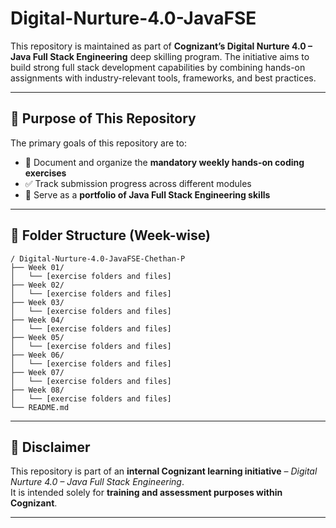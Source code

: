 # Digital-Nurture-4.0-JavaFSE

This repository is maintained as part of **Cognizant’s Digital Nurture 4.0 – Java Full Stack Engineering** deep skilling program. The initiative aims to build strong full stack development capabilities by combining hands-on assignments with industry-relevant tools, frameworks, and best practices.

---

## 📌 Purpose of This Repository

The primary goals of this repository are to:

- 📂 Document and organize the **mandatory weekly hands-on coding exercises**
- ✅ Track submission progress across different modules
- 💼 Serve as a **portfolio of Java Full Stack Engineering skills**

---

## 📁 Folder Structure (Week-wise)

```
/ Digital-Nurture-4.0-JavaFSE-Chethan-P
├── Week 01/
│   └── [exercise folders and files]
├── Week 02/
│   └── [exercise folders and files]
├── Week 03/
│   └── [exercise folders and files]
├── Week 04/
│   └── [exercise folders and files]
├── Week 05/
│   └── [exercise folders and files]
├── Week 06/
│   └── [exercise folders and files]
├── Week 07/
│   └── [exercise folders and files]
├── Week 08/
│   └── [exercise folders and files]
└── README.md
```

---

## 🚨 Disclaimer

This repository is part of an **internal Cognizant learning initiative** – *Digital Nurture 4.0 – Java Full Stack Engineering*.  
It is intended solely for **training and assessment purposes within Cognizant**.

---
